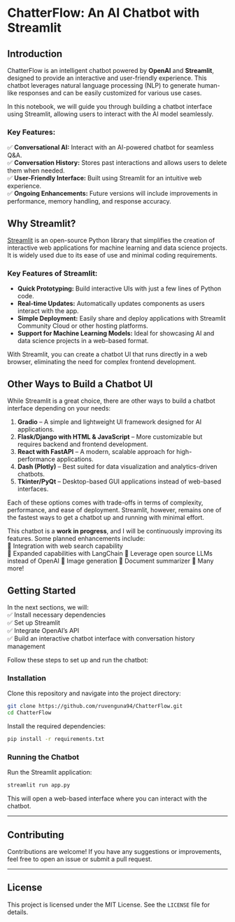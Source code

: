 # **ChatterFlow: An AI Chatbot with Streamlit**  

## **Introduction**  
ChatterFlow is an intelligent chatbot powered by **OpenAI** and **Streamlit**, designed to provide an interactive and user-friendly experience. This chatbot leverages natural language processing (NLP) to generate human-like responses and can be easily customized for various use cases.  

In this notebook, we will guide you through building a chatbot interface using Streamlit, allowing users to interact with the AI model seamlessly.  

### **Key Features:**  
✅ **Conversational AI:** Interact with an AI-powered chatbot for seamless Q&A.  
✅ **Conversation History:** Stores past interactions and allows users to delete them when needed.  
✅ **User-Friendly Interface:** Built using Streamlit for an intuitive web experience.  
✅ **Ongoing Enhancements:** Future versions will include improvements in performance, memory handling, and response accuracy.  


## **Why Streamlit?**  
[Streamlit](https://streamlit.io/) is an open-source Python library that simplifies the creation of interactive web applications for machine learning and data science projects. It is widely used due to its ease of use and minimal coding requirements.  

### **Key Features of Streamlit:**  
- **Quick Prototyping:** Build interactive UIs with just a few lines of Python code.  
- **Real-time Updates:** Automatically updates components as users interact with the app.  
- **Simple Deployment:** Easily share and deploy applications with Streamlit Community Cloud or other hosting platforms.  
- **Support for Machine Learning Models:** Ideal for showcasing AI and data science projects in a web-based format.  

With Streamlit, you can create a chatbot UI that runs directly in a web browser, eliminating the need for complex frontend development.  

## **Other Ways to Build a Chatbot UI**  
While Streamlit is a great choice, there are other ways to build a chatbot interface depending on your needs:  

1. **Gradio** – A simple and lightweight UI framework designed for AI applications.  
2. **Flask/Django with HTML & JavaScript** – More customizable but requires backend and frontend development.  
3. **React with FastAPI** – A modern, scalable approach for high-performance applications.  
4. **Dash (Plotly)** – Best suited for data visualization and analytics-driven chatbots.  
5. **Tkinter/PyQt** – Desktop-based GUI applications instead of web-based interfaces.  

Each of these options comes with trade-offs in terms of complexity, performance, and ease of deployment. Streamlit, however, remains one of the fastest ways to get a chatbot up and running with minimal effort.  

This chatbot is a **work in progress**, and I will be continuously improving its features. Some planned enhancements include:  
🔹 Integration with web search capability  
🔹 Expanded capabilities with LangChain
🔹 Leverage open source LLMs instead of OpenAI
🔹 Image generation
🔹 Document summarizer
🔹 Many more!

## **Getting Started**  
In the next sections, we will:  
✅ Install necessary dependencies  
✅ Set up Streamlit  
✅ Integrate OpenAI’s API  
✅ Build an interactive chatbot interface with conversation history management  

Follow these steps to set up and run the chatbot:

### **Installation**

Clone this repository and navigate into the project directory:

```bash
git clone https://github.com/ruvenguna94/ChatterFlow.git
cd ChatterFlow
```

Install the required dependencies:

```bash
pip install -r requirements.txt
```

### **Running the Chatbot**

Run the Streamlit application:

```bash
streamlit run app.py
```

This will open a web-based interface where you can interact with the chatbot.

---

## **Contributing**

Contributions are welcome! If you have any suggestions or improvements, feel free to open an issue or submit a pull request.

---

## **License**

This project is licensed under the MIT License. See the `LICENSE` file for details.
